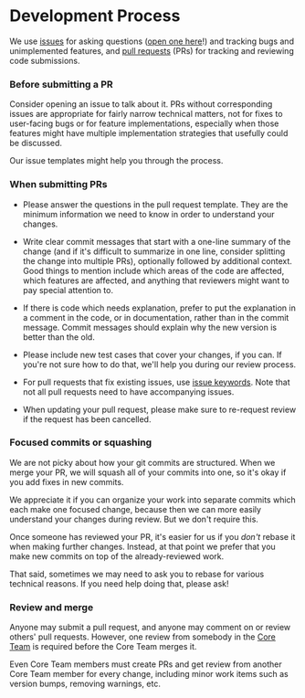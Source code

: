 # Development Process

We use [issues] for asking questions ([open one here][newissue]!) and tracking
bugs and unimplemented features, and [pull requests] (PRs) for tracking and
reviewing code submissions.

### Before submitting a PR

Consider opening an issue to talk about it. PRs without corresponding issues
are appropriate for fairly narrow technical matters, not for fixes to
user-facing bugs or for feature implementations, especially when those features
might have multiple implementation strategies that usefully could be discussed.

Our issue templates might help you through the process.

### When submitting PRs

 - Please answer the questions in the pull request template. They are the
   minimum information we need to know in order to understand your changes.

 - Write clear commit messages that start with a one-line summary of the
   change (and if it's difficult to summarize in one line, consider
   splitting the change into multiple PRs), optionally followed by
   additional context. Good things to mention include which areas of the
   code are affected, which features are affected, and anything that
   reviewers might want to pay special attention to.

 - If there is code which needs explanation, prefer to put the explanation in a
   comment in the code, or in documentation, rather than in the commit message.
   Commit messages should explain why the new version is better than the old.

 - Please include new test cases that cover your changes, if you can. If you're
   not sure how to do that, we'll help you during our review process.

 - For pull requests that fix existing issues, use [issue keywords]. Note that
   not all pull requests need to have accompanying issues.

 - When updating your pull request, please make sure to re-request review if
   the request has been cancelled.

### Focused commits or squashing

We are not picky about how your git commits are structured. When we merge your
PR, we will squash all of your commits into one, so it's okay if you add fixes
in new commits.

We appreciate it if you can organize your work into separate commits which each
make one focused change, because then we can more easily understand your
changes during review. But we don't require this.

Once someone has reviewed your PR, it's easier for us if you _don't_ rebase it
when making further changes. Instead, at that point we prefer that you make new
commits on top of the already-reviewed work.

That said, sometimes we may need to ask you to rebase for various technical
reasons. If you need help doing that, please ask!

### Review and merge

Anyone may submit a pull request, and anyone may comment on or review others'
pull requests. However, one review from somebody in the [Core Team] is required
before the Core Team merges it.

Even Core Team members must create PRs and get review from another Core Team
member for every change, including minor work items such as version bumps,
removing warnings, etc.

[issues]: https://guides.github.com/features/issues/
[pull requests]: https://help.github.com/articles/about-pull-requests/
[issue keywords]: https://help.github.com/articles/closing-issues-using-keywords/
[Core Team]: https://github.com/orgs/bytecodealliance/people/
[newissue]: https://github.com/bytecodealliance/wasmtime/issues/new
